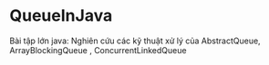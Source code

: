 # QueueInJava

Bài tập lớn java: Nghiên cứu các kỹ thuật xử lý của AbstractQueue, ArrayBlockingQueue , ConcurrentLinkedQueue
